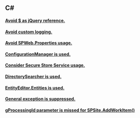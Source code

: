## C# 

#### [Avoid $ as jQuery reference.](RESP510242.md)
#### [Avoid custom logging.](RESP510239.md)
#### [Avoid SPWeb.Properties usage.](RESP510240.md)
#### [ConfigurationManager is used.](RESP510202.md)
#### [Consider Secure Store Service usage.](RESP510206.md)
#### [DirectorySearcher is used.](RESP510212.md)
#### [EntityEditor.Entities is used.](RESP510251.md)
#### [General exception is suppressed.](RESP510236.md)
#### [gProcessingId parameter is missed for SPSite.AddWorkItem()](RESP510257.md)